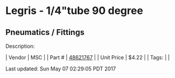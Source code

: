 # Legris - 1/4"tube 90 degree
## Pneumatics / Fittings
Description: 	 

| Vendor | MSC | 
| Part # | [48621767](http://www.mscdirect.com/) | 
| Unit Price | $4.22 | 
| Tags: |  | 

Last updated: Sun May 07 02:29:05 PDT 2017